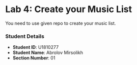 # Lab 4: Create your Music List

You need to use given repo to create your music list.

### Student Details

- **Student ID**: U1810277
- **Student Name**: Abrolov Mirsolikh
- **Section Number**: 01
